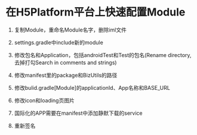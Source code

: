 # 在H5Platform平台上快速配置Module

1. 复制Module，重命名Module名字，删除iml文件

2. settings.gradle中include新的module

3. 修改包名和Application，包括androidTest和Test的包名\(Rename directory,去掉打勾Search in comments and strings\)

4. 修改manifest里的package和BizUtils的路径

5. 修改bulid.gradle\[Module\]的applicationId、App名称和BASE\_URL

6. 修改icon和loading页图片

7. 国际化的APP需要在manifest中添加静默下载的service

8. 重新签名



